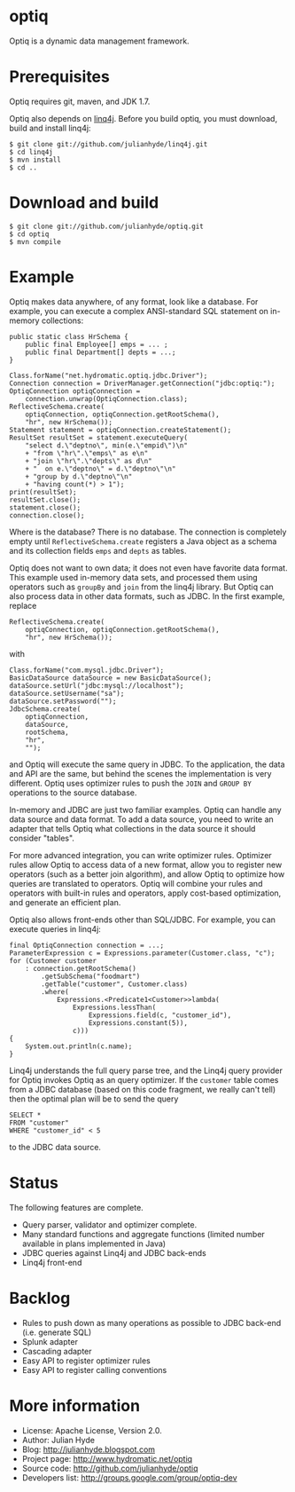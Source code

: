 optiq
=====

Optiq is a dynamic data management framework.

Prerequisites
=============

Optiq requires git, maven, and JDK 1.7.

Optiq also depends on
<a href="https://github.com/julianhyde/linq4j">linq4j</a>.
Before you build optiq, you must download, build and install linq4j:

    $ git clone git://github.com/julianhyde/linq4j.git
    $ cd linq4j
    $ mvn install
    $ cd ..

Download and build
==================

    $ git clone git://github.com/julianhyde/optiq.git
    $ cd optiq
    $ mvn compile

Example
=======

Optiq makes data anywhere, of any format, look like a database. For
example, you can execute a complex ANSI-standard SQL statement on
in-memory collections:

    public static class HrSchema {
        public final Employee[] emps = ... ;
        public final Department[] depts = ...;
    }

    Class.forName("net.hydromatic.optiq.jdbc.Driver");
    Connection connection = DriverManager.getConnection("jdbc:optiq:");
    OptiqConnection optiqConnection =
        connection.unwrap(OptiqConnection.class);
    ReflectiveSchema.create(
        optiqConnection, optiqConnection.getRootSchema(),
        "hr", new HrSchema());
    Statement statement = optiqConnection.createStatement();
    ResultSet resultSet = statement.executeQuery(
        "select d.\"deptno\", min(e.\"empid\")\n"
        + "from \"hr\".\"emps\" as e\n"
        + "join \"hr\".\"depts\" as d\n"
        + "  on e.\"deptno\" = d.\"deptno\"\n"
        + "group by d.\"deptno\"\n"
        + "having count(*) > 1");
    print(resultSet);
    resultSet.close();
    statement.close();
    connection.close();


Where is the database? There is no database. The connection is
completely empty until <code>ReflectiveSchema.create</code> registers
a Java object as a schema and its collection fields <code>emps</code>
and <code>depts</code> as tables.

Optiq does not want to own data; it does not even have favorite data
format. This example used in-memory data sets, and processed them
using operators such as <code>groupBy</code> and <code>join</code>
from the linq4j
library. But Optiq can also process data in other data formats, such
as JDBC. In the first example, replace

    ReflectiveSchema.create(
        optiqConnection, optiqConnection.getRootSchema(),
        "hr", new HrSchema());

with

    Class.forName("com.mysql.jdbc.Driver");
    BasicDataSource dataSource = new BasicDataSource();
    dataSource.setUrl("jdbc:mysql://localhost");
    dataSource.setUsername("sa");
    dataSource.setPassword("");
    JdbcSchema.create(
        optiqConnection,
        dataSource,
        rootSchema,
        "hr",
        "");

and Optiq will execute the same query in JDBC. To the application, the
data and API are the same, but behind the scenes the implementation is
very different. Optiq uses optimizer rules
to push the <code>JOIN</code> and <code>GROUP BY</code> operations to
the source database.

In-memory and JDBC are just two familiar examples. Optiq can handle
any data source and data format. To add a data source, you need to
write an adapter that tells Optiq
what collections in the data source it should consider "tables".

For more advanced integration, you can write optimizer
rules. Optimizer rules allow Optiq to access data of a new format,
allow you to register new operators (such as a better join algorithm),
and allow Optiq to optimize how queries are translated to
operators. Optiq will combine your rules and operators with built-in
rules and operators, apply cost-based optimization, and generate an
efficient plan.

Optiq also allows front-ends other than SQL/JDBC. For example, you can
execute queries in linq4j:

    final OptiqConnection connection = ...;
    ParameterExpression c = Expressions.parameter(Customer.class, "c");
    for (Customer customer
        : connection.getRootSchema()
            .getSubSchema("foodmart")
            .getTable("customer", Customer.class)
            .where(
                Expressions.<Predicate1<Customer>>lambda(
                    Expressions.lessThan(
                        Expressions.field(c, "customer_id"),
                        Expressions.constant(5)),
                    c)))
    {
        System.out.println(c.name);
    }

Linq4j understands the full query parse tree, and the Linq4j query
provider for Optiq invokes Optiq as an query optimizer. If the
<code>customer</code> table comes from a JDBC database (based on
this code fragment, we really can't tell) then the optimal plan
will be to send the query

    SELECT *
    FROM "customer"
    WHERE "customer_id" < 5

to the JDBC data source.

Status
======

The following features are complete.

* Query parser, validator and optimizer complete.
* Many standard functions and aggregate functions (limited number available in plans implemented in Java)
* JDBC queries against Linq4j and JDBC back-ends
* Linq4j front-end

Backlog
=======

* Rules to push down as many operations as possible to JDBC back-end (i.e. generate SQL)
* Splunk adapter
* Cascading adapter
* Easy API to register optimizer rules
* Easy API to register calling conventions

More information
================

* License: Apache License, Version 2.0.
* Author: Julian Hyde
* Blog: http://julianhyde.blogspot.com
* Project page: http://www.hydromatic.net/optiq
* Source code: http://github.com/julianhyde/optiq
* Developers list: http://groups.google.com/group/optiq-dev
